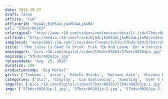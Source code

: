 ```yaml
---
date: 2018-10-27
draft: false
affsite: "r18"
afflinkr18: "NjA4LjEuMS4xLjAuMC4wLjAuMA"
url: "57bdsr00263"
urloriginal: "http://www.r18.com/videos/vod/movies/detail/-/id=57bdsr00263"
urlfinal: "http://media.r18.com/track/NjA4LjEuMS4xLjAuMC4wLjAuMA/videos/vod/movies/detail/-/id=57bdsr00263"
samplevid: "awspv3001.r18.com/litevideo/freepv/5/57b/57bdsr263/57bdsr263_dmb_w.mp4"
title: "'Man Juice Is Good To Drink' Fuck 'Em And Leave 'Em! A Service Pet For You Watch These Women Happy To Lick Sweaty Men Clean... These Are The Strongest And Horniest Angels Willing To Have Sweaty Sex And Give Cum Swallowing Action 4 Hours"
mainimgurl: "pics.r18.com/digital/video/57bdsr00263/57bdsr00263ps.jpg"
mainimgs: "57bdsr00263ps.jpg"
releasedate: "Aug. 25, 2016"
duration: 240
productioncomp: "Big Morkal"
girls: ['Tsubomi', 'Arisu', 'Hibiki Otsuki', 'Natsumi Kato', 'Shizuka Kano', 'Chika Eiro', 'Kana Ohori', 'Nao Aijima']
categories: ['Slut', 'Cosplay', 'Cum Swallowing', 'Sweating', 'Over 4 Hours', 'Hi-Def']
imgurls: ['pics.r18.com/digital/video/57bdsr00263/57bdsr00263jp-1.jpg', 'pics.r18.com/digital/video/57bdsr00263/57bdsr00263jp-2.jpg', 'pics.r18.com/digital/video/57bdsr00263/57bdsr00263jp-3.jpg', 'pics.r18.com/digital/video/57bdsr00263/57bdsr00263jp-4.jpg', 'pics.r18.com/digital/video/57bdsr00263/57bdsr00263jp-5.jpg', 'pics.r18.com/digital/video/57bdsr00263/57bdsr00263jp-6.jpg', 'pics.r18.com/digital/video/57bdsr00263/57bdsr00263jp-7.jpg', 'pics.r18.com/digital/video/57bdsr00263/57bdsr00263jp-8.jpg', 'pics.r18.com/digital/video/57bdsr00263/57bdsr00263jp-9.jpg', 'pics.r18.com/digital/video/57bdsr00263/57bdsr00263jp-10.jpg', 'pics.r18.com/digital/video/57bdsr00263/57bdsr00263jp-11.jpg', 'pics.r18.com/digital/video/57bdsr00263/57bdsr00263jp-12.jpg', 'pics.r18.com/digital/video/57bdsr00263/57bdsr00263jp-13.jpg', 'pics.r18.com/digital/video/57bdsr00263/57bdsr00263jp-14.jpg', 'pics.r18.com/digital/video/57bdsr00263/57bdsr00263jp-15.jpg', 'pics.r18.com/digital/video/57bdsr00263/57bdsr00263jp-16.jpg', 'pics.r18.com/digital/video/57bdsr00263/57bdsr00263jp-17.jpg', 'pics.r18.com/digital/video/57bdsr00263/57bdsr00263jp-18.jpg', 'pics.r18.com/digital/video/57bdsr00263/57bdsr00263jp-19.jpg', 'pics.r18.com/digital/video/57bdsr00263/57bdsr00263jp-20.jpg']
imgs: ['57bdsr00263jp-1.jpg', '57bdsr00263jp-2.jpg', '57bdsr00263jp-3.jpg', '57bdsr00263jp-4.jpg', '57bdsr00263jp-5.jpg', '57bdsr00263jp-6.jpg', '57bdsr00263jp-7.jpg', '57bdsr00263jp-8.jpg', '57bdsr00263jp-9.jpg', '57bdsr00263jp-10.jpg', '57bdsr00263jp-11.jpg', '57bdsr00263jp-12.jpg', '57bdsr00263jp-13.jpg', '57bdsr00263jp-14.jpg', '57bdsr00263jp-15.jpg', '57bdsr00263jp-16.jpg', '57bdsr00263jp-17.jpg', '57bdsr00263jp-18.jpg', '57bdsr00263jp-19.jpg', '57bdsr00263jp-20.jpg']
---
```

